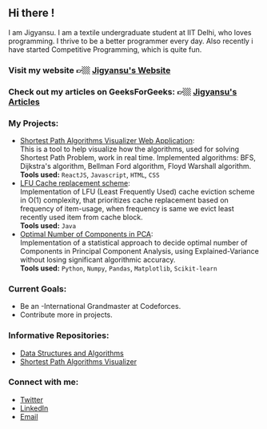## Hi there ! 
I am Jigyansu. I am a textile undergraduate student at IIT Delhi, who loves programming. I thrive to be a better programmer every day. Also recently i have started Competitive Programming, which is quite fun. 

### Visit my website 👉🏼 [Jigyansu's Website](https://jigyansu-nanda.github.io/portfolio/)

### Check out my articles on GeeksForGeeks: 👉🏼 [Jigyansu's Articles](https://auth.geeksforgeeks.org/user/jigyansu/articles)

### My Projects:
   - [Shortest Path Algorithms Visualizer Web Application](https://jigyansu-nanda.github.io/Shortest-Path-Algorithms-Visualizer/):</br>
    This is a tool to help visualize how the algorithms, used for solving Shortest Path Problem, work in real time. Implemented algorithms: BFS, Dijkstra's algorithm, Bellman Ford algorithm, Floyd Warshall algorithm.</br>
    **Tools used:** `ReactJS`, `Javascript`, `HTML`, `CSS`
   - [LFU Cache replacement scheme](https://github.com/Jigyansu-Nanda/LFU-cache-replacement-scheme):</br>
    Implementation of LFU (Least Frequently Used) cache eviction scheme in O(1) complexity, that prioritizes cache replacement based on frequency of item-usage, when frequency is same we evict least recently used item from cache block.</br>
    **Tools used:** `Java`
   - [Optimal Number of Components in PCA](https://github.com/Jigyansu-Nanda/Number-of-Components-in-PCA):</br> 
    Implementation of a statistical approach to decide optimal number of Components in Principal Component Analysis, using Explained-Variance without losing significant algorithmic accuracy.</br>
    **Tools used:** `Python`, `Numpy`, `Pandas`, `Matplotlib`, `Scikit-learn`

### Current Goals:
   - Be an -International Grandmaster at Codeforces.
   - Contribute more in projects.

### Informative Repositories:
   - [Data Structures and Algorithms](https://github.com/Jigyansu-Nanda/Data-Structures-and-Algorithms)
   - [Shortest Path Algorithms Visualizer](https://github.com/Jigyansu-Nanda/Shortest-Path-Algorithms-Visualizer)

### Connect with me:
   - [Twitter](https://twitter.com/jigyansu_nanda)
   - [LinkedIn](https://jigyansu-nanda.github.io/portfolio/www.linkedin.com/in/jigyansu-nanda)
   - [Email](nandajigyansu@gmail.com)
